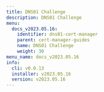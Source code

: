 ```yaml
---
title: DNS01 Challenge
description: DNS01 Challenge
menu:
  docs_v2023.05.16:
    identifier: dns01-cert-manager
    parent: cert-manager-guides
    name: DNS01 Challenge
    weight: 30
menu_name: docs_v2023.05.16
info:
  cli: v0.0.13
  installer: v2023.05.16
  version: v2023.05.16
---
```


